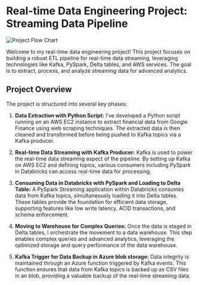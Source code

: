 # Real-time Data Engineering Project: Streaming Data Pipeline

![Project Flow Chart](Stock-Market.png)

Welcome to my real-time data engineering project! This project focuses on building a robust ETL pipeline for real-time data streaming, leveraging technologies like Kafka, PySpark, Delta tables, and AWS services. The goal is to extract, process, and analyze streaming data for advanced analytics.

## Project Overview

The project is structured into several key phases:

1. **Data Extraction with Python Script:**
   I've developed a Python script running on an AWS EC2 instance to extract financial data from Google Finance using web scraping techniques. The extracted data is then cleaned and transformed before being pushed to Kafka topics via a Kafka producer.

2. **Real-time Data Streaming with Kafka Producer:**
   Kafka is used to power the real-time data streaming aspect of the pipeline. By setting up Kafka on AWS EC2 and defining topics, various consumers including PySpark in Databricks can access real-time data for processing.

3. **Consuming Data in Databricks with PySpark and Loading to Delta Table:**
   A PySpark Streaming application within Databricks consumes data from Kafka topics, simultaneously loading it into Delta tables. These tables provide the foundation for efficient data storage, supporting features like low write latency, ACID transactions, and schema enforcement.

4. **Moving to Warehouse for Complex Queries:**
   Once the data is staged in Delta tables, I orchestrate the movement to a data warehouse. This step enables complex queries and advanced analytics, leveraging the optimized storage and query performance of the data warehouse.

5. **Kafka Trigger for Data Backup in Azure blob storage:**
   Data integrity is maintained through an Azure function triggered by Kafka events. This function ensures that data from Kafka topics is backed up as CSV files in an blob, providing a valuable backup of the real-time streaming data.
